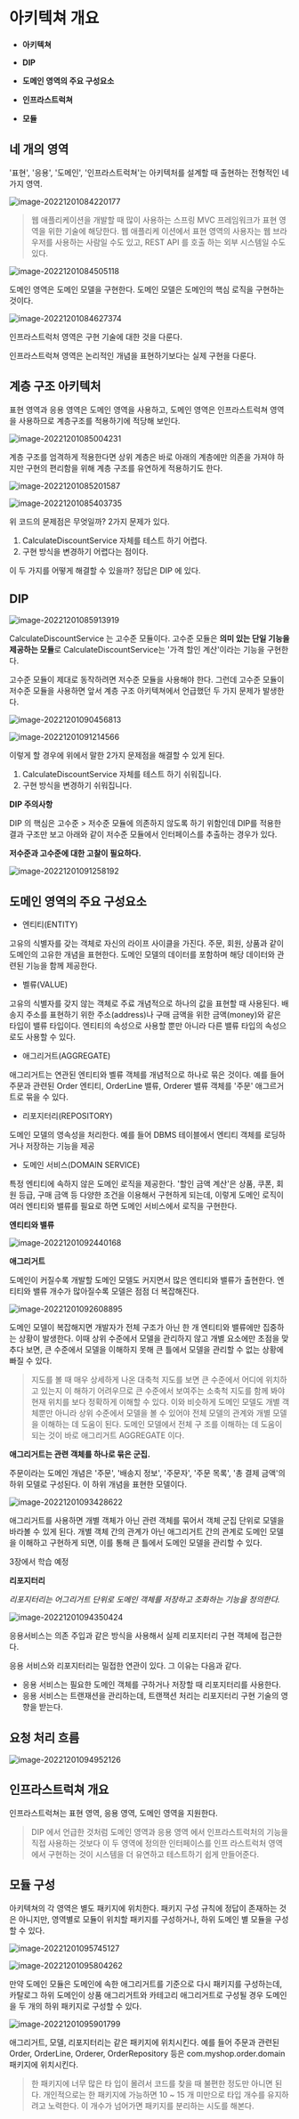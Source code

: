 # 아키텍쳐 개요

- **아키텍쳐**

- **DIP**

- **도메인 영역의 주요 구성요소**

- **인프라스트럭쳐**

- **모듈**

## 네 개의 영역

 '표현', '응용', '도메인', '인프라스트럭쳐'는 아키텍처를 설계할 때 출현하는 전형적인 네 가지 영역.

![image-20221201084220177](https://tva1.sinaimg.cn/mw1024/008vxvgGgy1h8nyw0zemkj30u60cgt9h.jpg)

> 웹 애플리케이션을 개발할 때 많이 사용하는 스프링 MVC 프레임워크가 표현 영역을 위한 기술에 해당한다. 웹 애플리케 이션에서 표현 영역의 사용자는 웹 브라우저를 사용하는 사람일 수도 있고, REST API 를 호출 하는 외부 시스템일 수도 있다.

![image-20221201084505118](https://tva1.sinaimg.cn/mw1024/008vxvgGgy1h8nyytz5k4j311q0emwfc.jpg)

도메인 영역은 도메인 모델을 구현한다. 도메인 모델은 도메인의 핵심 로직을 구현하는 것이다.

![image-20221201084627374](https://tva1.sinaimg.cn/mw1024/008vxvgGgy1h8nz09lzb8j30jq0eg74q.jpg)

인프라스트럭처 영역은 구현 기술에 대한 것을 다룬다.

인프라스트럭쳐 영역은 논리적인 개념을 표현하기보다는 실제 구현을 다룬다.

## 계층 구조 아키텍처

 표현 영역과 응용 영역은 도메인 영역을 사용하고, 도메인 영역은 인프라스트럭쳐 영역을 사용하므로 계층구조를 적용하기에 적당해 보인다.

![image-20221201085004231](https://tva1.sinaimg.cn/mw1024/008vxvgGgy1h8nz412j7tj30fw0kwq3e.jpg)

 계층 구조를 엄격하게 적용한다면 상위 계층은 바로 아래의 계층에만 의존을 가져야 하지만 구현의 편리함을 위해 계층 구조를 유연하게 적용하기도 한다.

![image-20221201085201587](https://tva1.sinaimg.cn/mw1024/008vxvgGgy1h8nz61y2lpj30sk0k2js9.jpg)



![image-20221201085403735](https://tva1.sinaimg.cn/mw1024/008vxvgGgy1h8nz86q054j30xg0lo0w6.jpg)

위 코드의 문제점은 무엇일까?  2가지 문제가 있다.

1. CalculateDiscountService 자체를 테스트 하기 어렵다.
2. 구현 방식을 변경하기 어렵다는 점이다.



이 두 가지를 어떻게 해결할 수 있을까? 정답은 DIP 에 있다.

## DIP

![image-20221201085913919](https://tva1.sinaimg.cn/large/008vxvgGgy1h8nzdkl452j31260i8tah.jpg)



CalculateDiscountService 는 고수준 모듈이다. 고수준 모듈은 **의미 있는 단일 기능을 제공하는 모듈**로 CalculateDiscountService는 '가격 할인 계산'이라는 기능을 구현한다.

 고수준 모듈이 제대로 동작하려면 저수준 모듈을 사용해야 한다. 그런데 고수준 모듈이 저수준 모듈을 사용하면 앞서 계층 구조 아키텍쳐에서 언급했던 두 가지 문제가 발생한다.



![image-20221201090456813](https://tva1.sinaimg.cn/mw1024/008vxvgGgy1h8nzjiav75j30ua0fm0tr.jpg)

![image-20221201091214566](https://tva1.sinaimg.cn/mw1024/008vxvgGgy1h8nzr3rdzjj30pe0caaaw.jpg)

이렇게 할 경우에 위에서 말한 2가지 문제점을 해결할 수 있게 된다.

1. CalculateDiscountService 자체를 테스트 하기 쉬워집니다.
2. 구현 방식을 변경하기 쉬워집니다.



**DIP 주의사항**

 DIP 의 핵심은 고수준 > 저수준 모듈에 의존하지 않도록 하기 위함인데 DIP를 적용한 결과 구조만 보고 아래와 같이 저수준 모듈에서 인터페이스를 추출하는 경우가 있다.

 **저수준과 고수준에 대한 고찰이 필요하다.**

![image-20221201091258192](https://tva1.sinaimg.cn/large/008vxvgGgy1h8nzruyxamj312w0hsmy1.jpg)

## 도메인 영역의 주요 구성요소

- 엔티티(ENTITY)

고유의 식별자를 갖는 객체로 자신의 라이프 사이클을 가진다. 주문, 회원, 상품과 같이 도메인의 고유한 개념을 표현한다. 도메인 모델의 데이터를 포함하며 해당 데이터와 관련된 기능을 함께 제공한다.

- 벨류(VALUE)

 고유의 식별자를 갖지 않는 객체로 주료 개념적으로 하나의 값을 표현할 때 사용된다. 배송지 주소를 표현하기 위한 주소(address)나 구매 금액을 위한 금액(money)와 같은 타입이 밸류 타입이다. 엔티티의 속성으로 사용할 뿐만 아니라 다른 밸류 타입의 속성으로도 사용할 수 있다.

- 애그리거트(AGGREGATE)

 애그리거트는 연관된 엔티티와 벨류 객체를 개념적으로 하나로 묶은 것이다. 예를 들어 주문과 관련된 Order 엔티티, OrderLine 밸류, Orderer 밸류 객체를 '주문' 애그르거트로 묶을 수 있다.

- 리포지터리(REPOSITORY)

도메인 모델의 영속성을 처리한다. 예를 들어 DBMS 테이블에서 엔티티 객체를 로딩하거나 저장하는 기능을 제공

- 도메인 서비스(DOMAIN SERVICE)

특정 엔티티에 속하지 않은 도메인 로직을 제공한다. '할인 금액 계산'은 상품, 쿠폰, 회원 등급, 구매 금액 등 다양한 조건을 이용해서 구현하게 되는데, 이렇게 도메인 로직이 여러 엔티티와 밸류를 필요로 하면 도메인 서비스에서 로직을 구현한다.



**엔티티와 밸류**

![image-20221201092440168](https://tva1.sinaimg.cn/large/008vxvgGgy1h8o040t51lj31300o640w.jpg)

**애그리거트**

 도메인이 커질수록 개발할 도메인 모델도 커지면서 많은 엔티티와 밸류가 출현한다. 엔티티와 밸류 개수가 많아질수록 모델은 점점 더 복잡해진다.

![image-20221201092608895](https://tva1.sinaimg.cn/large/008vxvgGgy1h8o05l5d2kj31060jqgmq.jpg)

 도메인 모델이 복잡해지면 개발자가 전체 구조가 아닌 한 개 엔티티와 밸류에만 집중하는 상황이 발생한다. 이때 상위 수준에서 모델을 관리하지 않고 개별 요소에만 초점을 맞추다 보면, 큰 수준에서 모델을 이해하지 못해 큰 틀에서 모델을 관리할 수 없는 상황에 빠질 수 있다.

> 지도를 볼 때 매우 상세하게 나온 대축척 지도를 보면 큰 수준에서 어디에 위치하고 있는지 이 해하기 어려우므로 큰 수준에서 보여주는 소축척 지도를 함께 봐야 현재 위치를 보다 정확하게 이해할 수 있다. 이와 비슷하게 도메인 모델도 개별 객체뿐만 아니라 상위 수준에서 모델을 볼 수 있어야 전체 모델의 관계와 개별 모델을 이해하는 데 도움이 된다. 도메인 모델에서 전체 구 조를 이해하는 데 도움이 되는 것이 바로 애그리거트 AGGREGATE 이다.

 **애그리거트는 관련 객체를 하나로 묶은 군집.**

주문이라는 도메인 개념은 '주문', '배송지 정보', '주문자', '주문 목록', '총 결제 금액'의 하위 모델로 구성된다. 이 하위 개념을 표현한 모델이다.

![image-20221201093428622](https://tva1.sinaimg.cn/large/008vxvgGgy1h8o0e87vvtj30vm0i8dgx.jpg)

 애그리거트를 사용하면 개별 객체가 아닌 관련 객체를 묶어서 객체 군집 단위로 모델을 바라볼 수 있게 된다. 개별 객체 간의 관계가 아닌 애그리거트 간의 관계로 도메인 모델을 이해하고 구현하게 되면, 이를 통해 큰 틀에서 도메인 모델을 관리할 수 있다.

3장에서 학습 예정

**리포지터리**

*리포지터리는 어그리거트 단위로 도메인 객체를 저장하고 조화하는 기능을 정의한다.*

![image-20221201094350424](https://tva1.sinaimg.cn/large/008vxvgGgy1h8o0nywq1nj31100q2wg2.jpg)

응용서비스는 의존 주입과 같은 방식을 사용해서 실제 리포지터리 구현 객체에 접근한다.

응용 서비스와 리포지터리는 밀접한 연관이 있다. 그 이유는 다음과 같다.

- 응용 서비스는 필요한 도메인 객체를 구하거나 저장할 때 리포지터리를 사용한다.
- 응용 서비스는 트랜재션을 관리하는데, 트랜잭션 처리는 리포지터리 구현 기술의 영향을 받는다.

## 요청 처리 흐름



![image-20221201094952126](https://tva1.sinaimg.cn/mw1024/008vxvgGgy1h8o0u9935gj31200miq4j.jpg)



## 인프라스트럭쳐 개요

인프라스트럭쳐는 표현 영역, 응용 영역, 도메인 영역을 지원한다.

>  DIP 에서 언급한 것처럼 도메인 영역과 응용 영역 에서 인프라스트럭처의 기능을 직접 사용하는 것보다 이 두 영역에 정의한 인터페이스를 인프 라스트럭처 영역에서 구현하는 것이 시스템을 더 유연하고 테스트하기 쉽게 만들어준다.

## 모듈 구성

아키텍쳐의 각 영역은 별도 패키지에 위치한다. 패키지 구성 규칙에 정답이 존재하는 것은 아니지만, 영역별로 모듈이 위치할 패키지를 구성하거나, 하위 도메인 별 모듈을 구성할 수 있다.

![image-20221201095745127](https://tva1.sinaimg.cn/large/008vxvgGgy1h8o12g0v1zj30ss0n2dgo.jpg)

![image-20221201095804262](https://tva1.sinaimg.cn/large/008vxvgGgy1h8o12s51l7j30xi0qaac3.jpg)

 만약 도메인 모듈은 도메인에 속한 애그리거트를 기준으로 다시 패키지를 구성하는데, 카탈로그 하위 도메인이 상품 애그리거트와 카테고리 애그리거트로 구성될 경우 도메인을 두 개의 하위 패키지로 구성할 수 있다.

![image-20221201095901799](https://tva1.sinaimg.cn/large/008vxvgGgy1h8o13rkujyj30vw0ogmyf.jpg)

 애그리거트, 모델, 리포지터리는 같은 패키지에 위치시킨다. 예를 들어 주문과 관련된 Order, OrderLine, Orderer, OrderRepository 등은 com.myshop.order.domain 패키지에 위치시킨다.

> 한 패키지에 너무 많은 타 입이 몰려서 코드를 찾을 때 불편한 정도만 아니면 된다. 개인적으로는 한 패키지에 가능하면 10 ~ 15 개 미만으로 타입 개수를 유지하려고 노력한다. 이 개수가 넘어가면 패키지를 분리하는 시도를 해본다.


